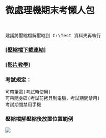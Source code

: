 <h1>微處理機期末考懶人包</h1><br>

<pre>建議將壓縮檔解壓縮到 C:\Test 資料夾再執行</pre>

<h3><a href="https://github.com/iambjlu/109-wei-chu-li-ji-final-exam/raw/main/Test.zip">[壓縮檔下載連結]</a></h3>
<h3><a href="https://www.youtube.com/playlist?list=PLy3zXB5cF7FNddqZnTlcHq3roLsJUeqo8">[影片教學]</a></h3>


<h3>考試規定：</h3>
<pre>
可帶筆電(考試時使用)
可帶隨身碟(考試前拷貝到電腦，考試期間禁用)
考試期間禁用手機
</pre>

<h3>壓縮檔解壓縮後放置位置範例</h3>
<img src="https://ppt.cc/fDwc9x@.jpg"></img>

